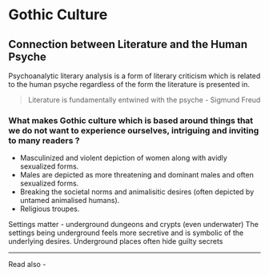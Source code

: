 # Gothic Culture

## Connection between Literature and the Human Psyche

Psychoanalytic literary analysis is a form of literary criticism which is related to the human psyche regardless of the form the literature is presented in.

> Literature is fundamentally entwined with the psyche
\- Sigmund Freud





### What makes Gothic culture which is based around things that we do not want to experience ourselves, intriguing and inviting to many readers ?

- Masculinized and violent depiction of women along with avidly sexualized forms.
- Males are depicted as more threatening and dominant males and often sexualized forms.
- Breaking the societal norms and animalisitic desires (often depicted by untamed animalised humans).
- Religious troupes.

Settings matter - underground dungeons and crypts (even underwater)
The settings being underground feels more secretive and is symbolic of the underlying desires.
Underground places often hide guilty secrets






---
Read also - 